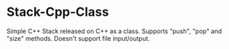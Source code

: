# Stack-Cpp-Class
Simple C++ Stack released on C++ as a class.
Supports "push", "pop" and "size" methods. Doesn't support file input/output.